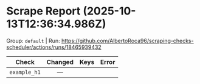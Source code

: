 # Scrape Report (2025-10-13T12:36:34.986Z)

Group: `default`  |  Run: https://github.com/AlbertoRoca96/scraping-checks-scheduler/actions/runs/18465939432

| Check | Changed | Keys | Error |
|---|:---:|:--|:--|
| `example_h1` | — |  |  |
